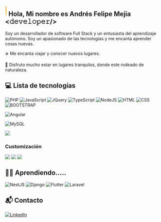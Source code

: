## <img src="https://raw.githubusercontent.com/ABSphreak/ABSphreak/master/gifs/Hi.gif" height="40px" width="6px">  Hola, Mi nombre es Andrés Felipe Mejia <𝚍𝚎𝚟𝚎𝚕𝚘𝚙𝚎𝚛/>

Soy un desarrollador de software Full Stack y un entusiasta del aprendizaje autónomo. Soy un apasionado de las tecnologías y me encanta aprender cosas nuevas.

:airplane: Me encanta viajar y conocer nuevos lugares.

:seedling: Disfruto mucho estar en  lugares tranquilos, donde este rodeado de naturaleza.

:computer: Lista de tecnologías
---
![PHP](https://img.shields.io/badge/PHP-777BB4?style=for-the-badge&logo=php&logoColor=white) ![JavaScript](https://img.shields.io/badge/JavaScript-F7DF1E?style=for-the-badge&logo=javascript&logoColor=black) ![JQuery](https://img.shields.io/badge/JQuery-b24926?style=for-the-badge&logo=jquery&logoColor=white) ![TypeScript](https://img.shields.io/badge/TypeScript-007ACC?style=for-the-badge&logo=typescript&logoColor=white) ![NodeJS](https://img.shields.io/badge/Node.js-43853D?style=for-the-badge&logo=node.js&logoColor=white) ![HTML](https://img.shields.io/badge/HTML5-E34F26?style=for-the-badge&logo=html5&logoColor=white) ![CSS](https://img.shields.io/badge/CSS-239120?&style=for-the-badge&logo=css3&logoColor=white) ![BOOTSTRAP](https://img.shields.io/badge/BOOTSTRAP-6528e0?&style=for-the-badge&logo=bootstrap&logoColor=white)

![Angular](https://img.shields.io/badge/Angular-DD0031?style=for-the-badge&logo=angular&logoColor=white) 

![MySQL](https://img.shields.io/badge/MySQL-00000F?style=for-the-badge&logo=mysql&logoColor=white)

![](https://img.shields.io/badge/git%20-%23F05033.svg?&style=for-the-badge&logo=git&logoColor=white) 

### Customización

![](https://img.shields.io/badge/SUITECRM-eb6758?style=for-the-badge&logo=crm) ![](https://img.shields.io/badge/SUGARCRM-343533?style=for-the-badge&logo=crm) ![](https://img.shields.io/badge/VTIGERCRM-54bb83?style=for-the-badge&logo=crm)


👨‍💻 Aprendiendo.....
---
![NestJS](https://img.shields.io/badge/nestjs%20-%23E0234E.svg?&style=for-the-badge&logo=nestjs&logoColor=white) ![Django](https://img.shields.io/badge/Django-092E20?style=for-the-badge&logo=django&logoColor=white) ![Flutter](https://img.shields.io/badge/Flutter-45d1fd?style=for-the-badge&logo=flutter&logoColor=white)  ![Laravel](https://img.shields.io/badge/Laravel-ffffff?style=for-the-badge&logo=laravel&logoColor=red)




:mailbox_with_mail: Contacto
---

[![LinkedIn](https://img.shields.io/badge/LinkedIn-0077B5?style=for-the-badge&logo=linkedin&logoColor=white)](https://linkedin.com/in/andresfelipemejiar)
<!--
**mejia907/mejia907** is a ✨ _special_ ✨ repository because its `README.md` (this file) appears on your GitHub profile.

Here are some ideas to get you started:

- 🔭 I’m currently working on ...
- 🌱 I’m currently learning ...
- 👯 I’m looking to collaborate on ...
- 🤔 I’m looking for help with ...
- 💬 Ask me about ...
- 📫 How to reach me: ...
- 😄 Pronouns: ...
- ⚡ Fun fact: ...
-->

